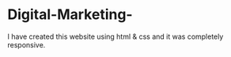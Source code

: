 # Digital-Marketing-
I have created this website using html &amp; css and it was completely responsive. 
